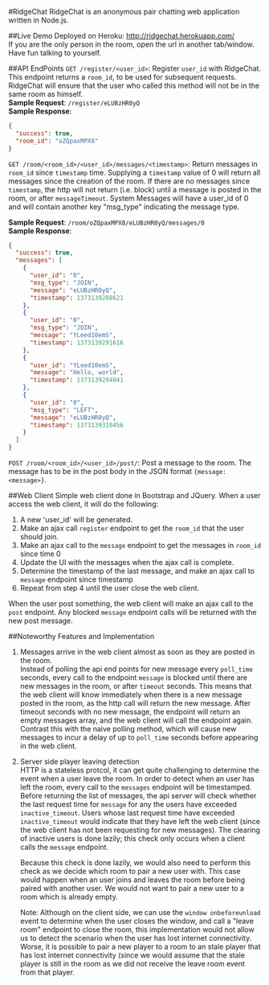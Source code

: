 #RidgeChat
RidgeChat is an anonymous pair chatting web application written in Node.js.

##Live Demo
Deployed on Heroku: http://ridgechat.herokuapp.com/  
If you are the only person in the room, open the url in another tab/window. Have fun talking to yourself.

##API EndPoints
`GET /register/<user_id>`: Register `user_id` with RidgeChat. This endpoint returns a `room_id`, to be used for subsequent requests. RidgeChat will ensure that the user who called this method will not be in the same room as himself.  
**Sample Request**: `/register/eLUBzHR0yQ`  
**Sample Response**:  
```json
{
  "success": true,
  "room_id": "oZQpaxMPX8"
}
```

  
`GET /room/<room_id>/<user_id>/messages/<timestamp>`: Return messages in `room_id` since `timestamp` time. Supplying a `timestamp` value of 0 will return all messages since the creation of the room. If there are no messages since `timestamp`, the http will not return (i.e. block) until a message is posted in the room, or after `messageTimeout`. System Messages will have a user_id of 0 and will contain another key "msg_type" indicating the message type.  

**Sample Request**: `/room/oZQpaxMPX8/eLUBzHR0yQ/messages/0`  
**Sample Response**:  
```json
{
  "success": true,
  "messages": [
    {
      "user_id": "0",
      "msg_type": "JOIN",
      "message": "eLUBzHR0yQ",
      "timestamp": 1373139288621
    },
    {
      "user_id": "0",
      "msg_type": "JOIN",
      "message": "YLeed10emS",
      "timestamp": 1373139291616
    },
    {
      "user_id": "YLeed10emS",
      "message": "Hello, world",
      "timestamp": 1373139294041
    },
    {
      "user_id": "0",
      "msg_type": "LEFT",
      "message": "eLUBzHR0yQ",
      "timestamp": 1373139310456
    }
  ]
}
```


`POST /room/<room_id>/<user_id>/post/`: Post a message to the room. The message has to be in the post body in the JSON format `{message: <message>}`.

##Web Client
Simple web client done in Bootstrap and JQuery. When a user access the web client, it will do the following:

1. A new 'user_id' will be generated. 
2. Make an ajax call `register` endpoint to get the `room_id` that the user should join. 
3. Make an ajax call to the `message` endpoint to get the messages in `room_id` since time 0
4. Update the UI with the messages when the ajax call is complete.
5. Determine the timestamp of the last message, and make an ajax call to `message` endpoint since timestamp
6. Repeat from step 4 until the user close the web client.

When the user post something, the web client will make an ajax call to the `post` endpoint. Any blocked `message` endpoint calls will be returned with the new post message.

##Noteworthy Features and Implementation
1. Messages arrive in the web client almost as soon as they are posted in the room.  
    Instead of polling the api end points for new message every `poll_time` seconds, every call to the endpoint `message` is blocked until there are new messages in the room, or after `timeout` seconds. This means that the web client will know immediately when there is a new message posted in the room, as the http call will return the new message. After timeout seconds with no new message, the endpoint will return an empty messages array, and the web client will call the endpoint again. Contrast this with the naive polling method, which will cause new messages to incur a delay of up to `poll_time` seconds before appearing in the web client. 

2. Server side player leaving detection  
    HTTP is a stateless protcol, it can get quite challenging to determine the event when a user leave the room. In order to detect when an user has left the room, every call to the `messages` endpoint will be timestamped. Before returning the list of messages, the api server will check whether the last request time for `message` for any the users have exceeded `inactive_timeout`. Users whose last request time have exceeded `inactive_timeout` would indicate that they have left the web client (since the web client has not been requesting for new messages). The clearing of inactive users is done lazily; this check only occurs when a client calls the `message` endpoint.

    Because this check is done lazily, we would also need to perform this check as we decide which room to pair a new user with. This case would happen when an user joins and leaves the room before being paired with another user. We would not want to pair a new user to a room which is already empty.

    Note: Although on the client side, we can use the `window onbeforeunload` event to determine when the user closes the window, and call a "leave room" endpoint to close the room, this implementation would not allow us to detect the scenario when the user has lost internet connectivity. Worse, it is possible to pair a new player to a room to an stale player that has lost internet connectivity (since we would assume that the stale player is still in the room as we did not receive the leave room event from that player.